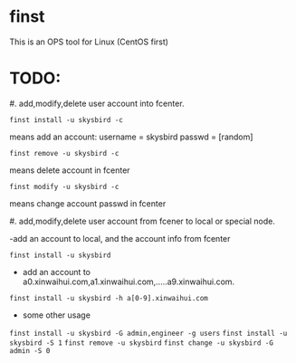 finst
=====
This is an OPS tool for Linux (CentOS first)

TODO:
====

#. add,modify,delete user account into fcenter.
  
   ``finst install -u skysbird -c``

   means add an account:
	username = skysbird
	passwd = [random]

  ``finst remove -u skysbird -c``

  means delete account in fcenter

  
  ``finst modify -u skysbird -c``

  means change account passwd in fcenter
	

#. add,modify,delete user account from fcener to local or special node.

  -add an account to local, and the account info from fcenter

  ``finst install -u skysbird ``


  - add an account to a0.xinwaihui.com,a1.xinwaihui.com,.....a9.xinwaihui.com.

  ``finst install -u skysbird -h a[0-9].xinwaihui.com``

  - some other usage
 
  ``finst install -u skysbird -G admin,engineer -g users``
  ``finst install -u skysbird -S 1``
  ``finst remove -u skysbird``
  ``finst change -u skysbird -G admin -S 0 ``




